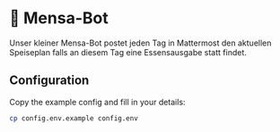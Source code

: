 # 🤖 Mensa-Bot
Unser kleiner Mensa-Bot postet jeden Tag in Mattermost den aktuellen Speiseplan falls an diesem Tag eine Essensausgabe statt findet.

## Configuration

Copy the example config and fill in your details:

```bash
cp config.env.example config.env
